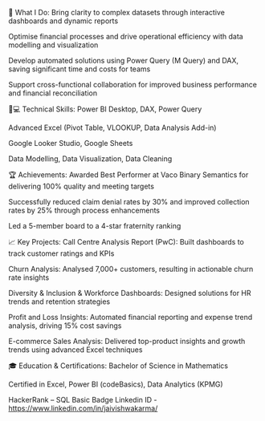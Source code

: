 🚀 What I Do:
Bring clarity to complex datasets through interactive dashboards and dynamic reports

Optimise financial processes and drive operational efficiency with data modelling and visualization

Develop automated solutions using Power Query (M Query) and DAX, saving significant time and costs for teams

Support cross-functional collaboration for improved business performance and financial reconciliation

👨💻 Technical Skills:
Power BI Desktop, DAX, Power Query

Advanced Excel (Pivot Table, VLOOKUP, Data Analysis Add-in)

Google Looker Studio, Google Sheets

Data Modelling, Data Visualization, Data Cleaning

🏆 Achievements:
Awarded Best Performer at Vaco Binary Semantics for delivering 100% quality and meeting targets

Successfully reduced claim denial rates by 30% and improved collection rates by 25% through process enhancements

Led a 5-member board to a 4-star fraternity ranking

📈 Key Projects:
Call Centre Analysis Report (PwC): Built dashboards to track customer ratings and KPIs

Churn Analysis: Analysed 7,000+ customers, resulting in actionable churn rate insights

Diversity & Inclusion & Workforce Dashboards: Designed solutions for HR trends and retention strategies

Profit and Loss Insights: Automated financial reporting and expense trend analysis, driving 15% cost savings

E-commerce Sales Analysis: Delivered top-product insights and growth trends using advanced Excel techniques

🎓 Education & Certifications:
Bachelor of Science in Mathematics

Certified in Excel, Power BI (codeBasics), Data Analytics (KPMG)

HackerRank – SQL Basic Badge
Linkedin ID - https://www.linkedin.com/in/jaivishwakarma/
